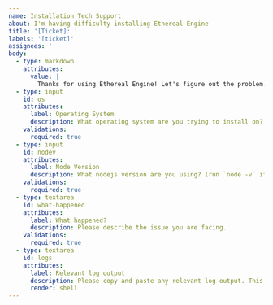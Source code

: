 ```yaml
---
name: Installation Tech Support
about: I'm having difficulty installing Ethereal Engine
title: '[Ticket]: '
labels: '[ticket]'
assignees: ''
body:
  - type: markdown
    attributes:
      value: |
        Thanks for using Ethereal Engine! Let's figure out the problem.
  - type: input
    id: os
    attributes:
      label: Operating System
      description: What operating system are you trying to install on?
    validations:
      required: true
  - type: input
    id: nodev
    attributes:
      label: Node Version
      description: What nodejs version are you using? (run `node -v` if you are unsure)
    validations:
      required: true
  - type: textarea
    id: what-happened
    attributes:
      label: What happened?
      description: Please describe the issue you are facing.
    validations:
      required: true
  - type: textarea
    id: logs
    attributes:
      label: Relevant log output
      description: Please copy and paste any relevant log output. This will be automatically formatted into code, so no need for backticks.
      render: shell
---
```

